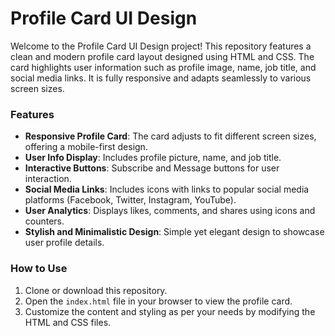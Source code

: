 # Profile Card UI Design

Welcome to the Profile Card UI Design project! This repository features a clean and modern profile card layout designed using HTML and CSS. The card highlights user information such as profile image, name, job title, and social media links. It is fully responsive and adapts seamlessly to various screen sizes.

### Features
- **Responsive Profile Card**: The card adjusts to fit different screen sizes, offering a mobile-first design.
- **User Info Display**: Includes profile picture, name, and job title.
- **Interactive Buttons**: Subscribe and Message buttons for user interaction.
- **Social Media Links**: Includes icons with links to popular social media platforms (Facebook, Twitter, Instagram, YouTube).
- **User Analytics**: Displays likes, comments, and shares using icons and counters.
- **Stylish and Minimalistic Design**: Simple yet elegant design to showcase user profile details.

### How to Use
1. Clone or download this repository.
2. Open the `index.html` file in your browser to view the profile card.
3. Customize the content and styling as per your needs by modifying the HTML and CSS files.

